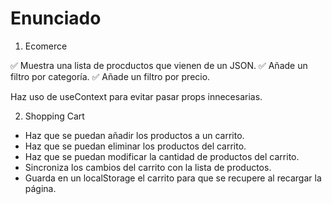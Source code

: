 # Enunciado

1. Ecomerce

✅ Muestra una lista de procductos que vienen de un JSON.
✅ Añade un filtro por categoría.
✅ Añade un filtro por precio.

Haz uso de useContext para evitar pasar props innecesarias.

2. Shopping Cart

- Haz que se puedan añadir los productos a un carrito.
- Haz que se puedan eliminar los productos del carrito.
- Haz que se puedan modificar la cantidad de productos del carrito.
- Sincroniza los cambios del carrito con la lista de productos.
- Guarda en un localStorage el carrito para que se recupere al recargar la página.
